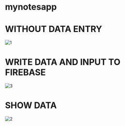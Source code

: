 # mynotesapp

# WITHOUT DATA ENTRY
![1](https://user-images.githubusercontent.com/79256743/120822571-fc4eda80-c56f-11eb-8299-16348c2fb087.jpg)


# WRITE DATA AND INPUT TO FIREBASE
![3](https://user-images.githubusercontent.com/79256743/120822606-07a20600-c570-11eb-81a9-62daa72e5619.jpg)

# SHOW DATA 
![2](https://user-images.githubusercontent.com/79256743/120822680-1b4d6c80-c570-11eb-843a-e8b8b0bdcba0.jpg)
